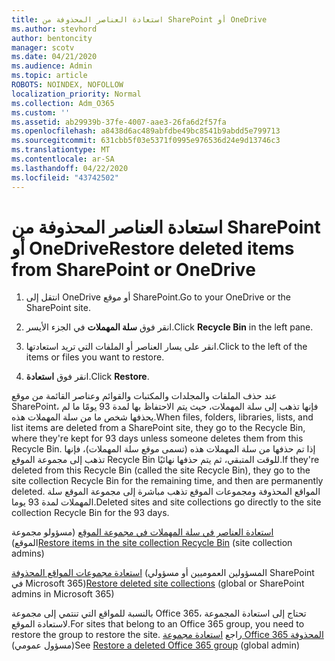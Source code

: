 ```yaml
---
title: استعادة العناصر المحذوفة من SharePoint أو OneDrive
ms.author: stevhord
author: bentoncity
manager: scotv
ms.date: 04/21/2020
ms.audience: Admin
ms.topic: article
ROBOTS: NOINDEX, NOFOLLOW
localization_priority: Normal
ms.collection: Adm_O365
ms.custom: ''
ms.assetid: ab29939b-37fe-4007-aae3-26fa6d2f57fa
ms.openlocfilehash: a8438d6ac489abfdbe49bc8541b9abdd5e799713
ms.sourcegitcommit: 631cbb5f03e5371f0995e976536d24e9d13746c3
ms.translationtype: MT
ms.contentlocale: ar-SA
ms.lasthandoff: 04/22/2020
ms.locfileid: "43742502"
---
```

# <a name="restore-deleted-items-from-sharepoint-or-onedrive"></a><span data-ttu-id="b96ed-102">استعادة العناصر المحذوفة من SharePoint أو OneDrive</span><span class="sxs-lookup"><span data-stu-id="b96ed-102">Restore deleted items from SharePoint or OneDrive</span></span>

1. <span data-ttu-id="b96ed-103">انتقل إلى OneDrive أو موقع SharePoint.</span><span class="sxs-lookup"><span data-stu-id="b96ed-103">Go to your OneDrive or the SharePoint site.</span></span>
    
2. <span data-ttu-id="b96ed-104">انقر فوق **سلة المهملات** في الجزء الأيسر.</span><span class="sxs-lookup"><span data-stu-id="b96ed-104">Click **Recycle Bin** in the left pane.</span></span> 
    
3. <span data-ttu-id="b96ed-105">انقر على يسار العناصر أو الملفات التي تريد استعادتها.</span><span class="sxs-lookup"><span data-stu-id="b96ed-105">Click to the left of the items or files you want to restore.</span></span>
    
4. <span data-ttu-id="b96ed-106">انقر فوق **استعادة**.</span><span class="sxs-lookup"><span data-stu-id="b96ed-106">Click **Restore**.</span></span> 
    
<span data-ttu-id="b96ed-107">عند حذف الملفات والمجلدات والمكتبات والقوائم وعناصر القائمة من موقع SharePoint، فإنها تذهب إلى سلة المهملات، حيث يتم الاحتفاظ بها لمدة 93 يومًا ما لم يحذفها شخص ما من سلة المهملات هذه.</span><span class="sxs-lookup"><span data-stu-id="b96ed-107">When files, folders, libraries, lists, and list items are deleted from a SharePoint site, they go to the Recycle Bin, where they're kept for 93 days unless someone deletes them from this Recycle Bin.</span></span> <span data-ttu-id="b96ed-108">إذا تم حذفها من سلة المهملات هذه (تسمى موقع سلة المهملات)، فإنها تذهب إلى مجموعة الموقع Recycle Bin للوقت المتبقي، ثم يتم حذفها نهائيًا.</span><span class="sxs-lookup"><span data-stu-id="b96ed-108">If they're deleted from this Recycle Bin (called the site Recycle Bin), they go to the site collection Recycle Bin for the remaining time, and then are permanently deleted.</span></span> <span data-ttu-id="b96ed-109">المواقع المحذوفة ومجموعات الموقع تذهب مباشرة إلى مجموعة الموقع سلة المهملات لمدة 93 يوما.</span><span class="sxs-lookup"><span data-stu-id="b96ed-109">Deleted sites and site collections go directly to the site collection Recycle Bin for the 93 days.</span></span>
  
<span data-ttu-id="b96ed-110">[استعادة العناصر في سلة المهملات في مجموعة الموقع](https://go.microsoft.com/fwlink/?linkid=867800) (مسؤولو مجموعة الموقع)</span><span class="sxs-lookup"><span data-stu-id="b96ed-110">[Restore items in the site collection Recycle Bin](https://go.microsoft.com/fwlink/?linkid=867800) (site collection admins)</span></span> 
  
<span data-ttu-id="b96ed-111">[استعادة مجموعات المواقع المحذوفة](https://go.microsoft.com/fwlink/?linkid=867660) (المسؤولين العموميين أو مسؤولي SharePoint في Microsoft 365)</span><span class="sxs-lookup"><span data-stu-id="b96ed-111">[Restore deleted site collections](https://go.microsoft.com/fwlink/?linkid=867660) (global or SharePoint admins in Microsoft 365)</span></span> 
  
<span data-ttu-id="b96ed-112">بالنسبة للمواقع التي تنتمي إلى مجموعة Office 365، تحتاج إلى استعادة المجموعة لاستعادة الموقع.</span><span class="sxs-lookup"><span data-stu-id="b96ed-112">For sites that belong to an Office 365 group, you need to restore the group to restore the site.</span></span> <span data-ttu-id="b96ed-113">راجع [استعادة مجموعة Office 365 المحذوفة](https://go.microsoft.com/fwlink/?linkid=867802) (مسؤول عمومي)</span><span class="sxs-lookup"><span data-stu-id="b96ed-113">See [Restore a deleted Office 365 group](https://go.microsoft.com/fwlink/?linkid=867802) (global admin)</span></span> 
  

